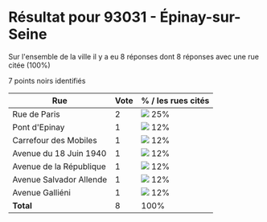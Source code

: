 # Résultat pour 93031 - Épinay-sur-Seine

Sur l'ensemble de la ville il y a eu 8 réponses dont 8 réponses avec une rue citée (100%)

7 points noirs identifiés

| Rue | Vote | % / les rues cités|
|-----|------|-------------------|
| Rue de Paris | 2 | <img src="../../img/bar_25.gif" />&nbsp;25%|
| Pont d'Epinay | 1 | <img src="../../img/bar_12.gif" />&nbsp;12%|
| Carrefour des Mobiles | 1 | <img src="../../img/bar_12.gif" />&nbsp;12%|
| Avenue du 18 Juin 1940 | 1 | <img src="../../img/bar_12.gif" />&nbsp;12%|
| Avenue de la République | 1 | <img src="../../img/bar_12.gif" />&nbsp;12%|
| Avenue Salvador Allende | 1 | <img src="../../img/bar_12.gif" />&nbsp;12%|
| Avenue Galliéni | 1 | <img src="../../img/bar_12.gif" />&nbsp;12%|
| **Total** | 8 | 100%|
